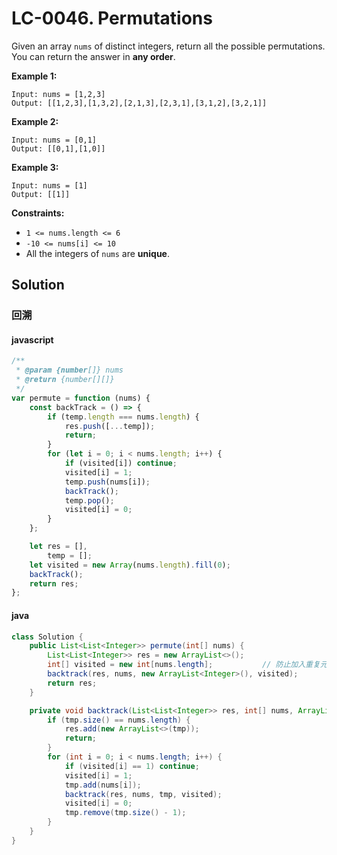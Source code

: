 # LC-0046. Permutations

Given an array `nums` of distinct integers, return all the possible permutations. You can return the answer in **any order**.

**Example 1:**

```text
Input: nums = [1,2,3]
Output: [[1,2,3],[1,3,2],[2,1,3],[2,3,1],[3,1,2],[3,2,1]]
```

**Example 2:**

```text
Input: nums = [0,1]
Output: [[0,1],[1,0]]
```

**Example 3:**

```text
Input: nums = [1]
Output: [[1]]
```

**Constraints:**

-   `1 <= nums.length <= 6`
-   `-10 <= nums[i] <= 10`
-   All the integers of `nums` are **unique**.

## Solution

### 回溯

#### javascript

```javascript
/**
 * @param {number[]} nums
 * @return {number[][]}
 */
var permute = function (nums) {
    const backTrack = () => {
        if (temp.length === nums.length) {
            res.push([...temp]);
            return;
        }
        for (let i = 0; i < nums.length; i++) {
            if (visited[i]) continue;
            visited[i] = 1;
            temp.push(nums[i]);
            backTrack();
            temp.pop();
            visited[i] = 0;
        }
    };

    let res = [],
        temp = [];
    let visited = new Array(nums.length).fill(0);
    backTrack();
    return res;
};
```

#### java

```java
class Solution {
    public List<List<Integer>> permute(int[] nums) {
        List<List<Integer>> res = new ArrayList<>();
        int[] visited = new int[nums.length];			// 防止加入重复元素
        backtrack(res, nums, new ArrayList<Integer>(), visited);
        return res;
    }

    private void backtrack(List<List<Integer>> res, int[] nums, ArrayList<Integer> tmp, int[] visited) {
        if (tmp.size() == nums.length) {
            res.add(new ArrayList<>(tmp));
            return;
        }
        for (int i = 0; i < nums.length; i++) {
            if (visited[i] == 1) continue;
            visited[i] = 1;
            tmp.add(nums[i]);
            backtrack(res, nums, tmp, visited);
            visited[i] = 0;
            tmp.remove(tmp.size() - 1);
        }
    }
}
```
